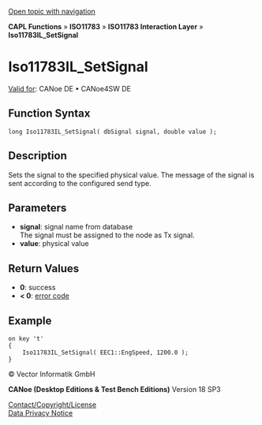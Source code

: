 [Open topic with navigation](../../../../../../CANoeDEFamily.htm#Topics/CAPLFunctions/ISO11783/ISOInteractionLayer/Functions/CAPLfunctionIso11783ILSetSignal.md)

**CAPL Functions** » **ISO11783** » **ISO11783 Interaction Layer** » **Iso11783IL_SetSignal**

# Iso11783IL_SetSignal

[Valid for](../../../../Shared/FeatureAvailability.md): CANoe DE • CANoe4SW DE

## Function Syntax

```plaintext
long Iso11783IL_SetSignal( dbSignal signal, double value );
```

## Description

Sets the signal to the specified physical value. The message of the signal is sent according to the configured send type.

## Parameters

- **signal**: signal name from database  
  The signal must be assigned to the node as Tx signal.
- **value**: physical value

## Return Values

- **0**: success
- **< 0**: [error code](../../../CAPLfunctionsISOj1939ErrorCodes.md)

## Example

```plaintext
on key 't'
{
    Iso11783IL_SetSignal( EEC1::EngSpeed, 1200.0 );
}
```

© Vector Informatik GmbH

**CANoe (Desktop Editions & Test Bench Editions)** Version 18 SP3

[Contact/Copyright/License](../../../../Shared/ContactCopyrightLicense.md)  
[Data Privacy Notice](https://www.vector.com/int/en/company/get-info/privacy-policy/)
